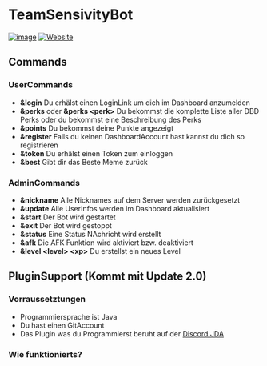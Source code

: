 # TeamSensivityBot 
[![image](https://img.shields.io/badge/Discord-5865F2?style=for-the-badge&logo=discord&logoColor=white)](https://discord.gg/eC7Jcg7Nzt) [![Website](https://img.shields.io/badge/website-000000?style=for-the-badge&logo=hyperledger&logoColor=white)](https://sensivity.michel929.de)

## Commands
### UserCommands
 - **&login** Du erhälst einen LoginLink um dich im Dashboard anzumelden
 - **&perks** oder **&perks <<a>perk>** Du bekommst die komplette Liste aller DBD Perks oder du bekommst eine Beschreibung des Perks
 - **&points** Du bekommst deine Punkte angezeigt
 - **&register** Falls du keinen DashboardAccount hast kannst du dich so registrieren
 - **&token** Du erhälst einen Token zum einloggen
 - **&best** Gibt dir das Beste Meme zurück
 
### AdminCommands
 - **&nickname** Alle Nicknames auf dem Server werden zurückgesetzt
 - **&update** Alle UserInfos werden im Dashboard aktualisiert
 - **&start** Der Bot wird gestartet
 - **&exit** Der Bot wird gestoppt
 - **&status** Eine Status NAchricht wird erstellt
 - **&afk** Die AFK Funktion wird aktiviert bzw. deaktiviert
 - **&level <<g>level> <<g>xp>** Du erstellst ein neues Level

## PluginSupport (Kommt mit Update 2.0)
### Vorraussetztungen
 - Programmiersprache ist Java
 - Du hast einen GitAccount 
 - Das Plugin was du Programmierst beruht auf der [Discord JDA](https://github.com/DV8FromTheWorld/JDA)

### Wie funktionierts?
 
